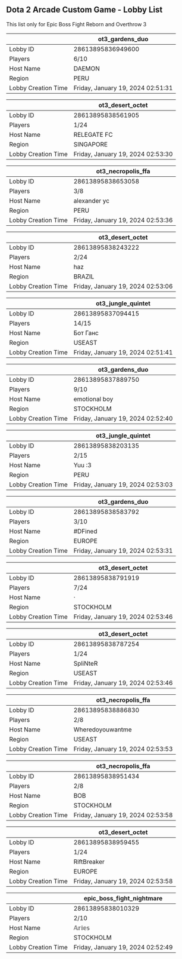 ## Dota 2 Arcade Custom Game - Lobby List

This list only for Epic Boss Fight Reborn and Overthrow 3

|  | ot3_gardens_duo |
| ------ | ------ |
| Lobby ID | 28613895836949600 |
| Players | 6/10 |
| Host Name | DAEMON |
| Region | PERU |
| Lobby Creation Time | Friday, January 19, 2024 02:51:31 |


|  | ot3_desert_octet |
| ------ | ------ |
| Lobby ID | 28613895838561905 |
| Players | 1/24 |
| Host Name | RELEGATE FC |
| Region | SINGAPORE |
| Lobby Creation Time | Friday, January 19, 2024 02:53:30 |


|  | ot3_necropolis_ffa |
| ------ | ------ |
| Lobby ID | 28613895838653058 |
| Players | 3/8 |
| Host Name | alexander  yc |
| Region | PERU |
| Lobby Creation Time | Friday, January 19, 2024 02:53:36 |


|  | ot3_desert_octet |
| ------ | ------ |
| Lobby ID | 28613895838243222 |
| Players | 2/24 |
| Host Name | haz |
| Region | BRAZIL |
| Lobby Creation Time | Friday, January 19, 2024 02:53:06 |


|  | ot3_jungle_quintet |
| ------ | ------ |
| Lobby ID | 28613895837094415 |
| Players | 14/15 |
| Host Name | Бот Ганс |
| Region | USEAST |
| Lobby Creation Time | Friday, January 19, 2024 02:51:41 |


|  | ot3_gardens_duo |
| ------ | ------ |
| Lobby ID | 28613895837889750 |
| Players | 9/10 |
| Host Name | emotional boy |
| Region | STOCKHOLM |
| Lobby Creation Time | Friday, January 19, 2024 02:52:40 |


|  | ot3_jungle_quintet |
| ------ | ------ |
| Lobby ID | 28613895838203135 |
| Players | 2/15 |
| Host Name | Yuu :3 |
| Region | PERU |
| Lobby Creation Time | Friday, January 19, 2024 02:53:03 |


|  | ot3_gardens_duo |
| ------ | ------ |
| Lobby ID | 28613895838583792 |
| Players | 3/10 |
| Host Name | #DFined |
| Region | EUROPE |
| Lobby Creation Time | Friday, January 19, 2024 02:53:31 |


|  | ot3_desert_octet |
| ------ | ------ |
| Lobby ID | 28613895838791919 |
| Players | 7/24 |
| Host Name | · |
| Region | STOCKHOLM |
| Lobby Creation Time | Friday, January 19, 2024 02:53:46 |


|  | ot3_desert_octet |
| ------ | ------ |
| Lobby ID | 28613895838787254 |
| Players | 1/24 |
| Host Name | SpliNteR |
| Region | USEAST |
| Lobby Creation Time | Friday, January 19, 2024 02:53:46 |


|  | ot3_necropolis_ffa |
| ------ | ------ |
| Lobby ID | 28613895838886830 |
| Players | 2/8 |
| Host Name | Wheredoyouwantme |
| Region | USEAST |
| Lobby Creation Time | Friday, January 19, 2024 02:53:53 |


|  | ot3_necropolis_ffa |
| ------ | ------ |
| Lobby ID | 28613895838951434 |
| Players | 2/8 |
| Host Name | BOB |
| Region | STOCKHOLM |
| Lobby Creation Time | Friday, January 19, 2024 02:53:58 |


|  | ot3_desert_octet |
| ------ | ------ |
| Lobby ID | 28613895838959455 |
| Players | 1/24 |
| Host Name | RiftBreaker |
| Region | EUROPE |
| Lobby Creation Time | Friday, January 19, 2024 02:53:58 |


|  | epic_boss_fight_nightmare |
| ------ | ------ |
| Lobby ID | 28613895838010329 |
| Players | 2/10 |
| Host Name | 𝔸𝕣𝕚𝕖𝕤 |
| Region | STOCKHOLM |
| Lobby Creation Time | Friday, January 19, 2024 02:52:49 |


